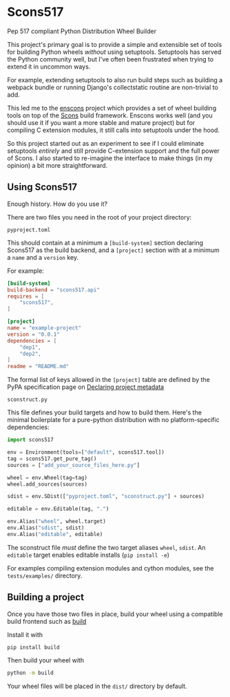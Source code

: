# Scons517

Pep 517 compliant Python Distribution Wheel Builder

This project's primary goal is to provide a simple and extensible set of tools for building
Python wheels *without* using setuptools. Setuptools has served the Python community well,
but I've often been frustrated when trying to extend it in uncommon ways.

For example, extending setuptools to also run build steps such as building a webpack bundle or
running Django's collectstatic routine are non-trivial to add.

This led me to the [enscons](https://github.com/dholth/enscons) project which provides a
set of wheel building tools on top of the [Scons](https://scons.org/) build framework.
Enscons works well (and you should use it if you want a more stable and mature project) but
for compiling C extension modules, it still calls into setuptools under the hood.

So this project started out as an experiment to see if I could eliminate setuptools *entirely*
and still provide C-extension support and the full power of Scons. I also started to re-imagine
the interface to make things (in my opinion) a bit more straightforward.

## Using Scons517
Enough history. How do you use it?

There are two files you need in the root of your project directory:

``pyproject.toml``

This should contain at a minimum a ``[build-system]`` section declaring Scons517 as the build
backend, and a ``[project]`` section with at a minimum a ``name`` and a ``version`` key.

For example:
```toml
[build-system]
build-backend = "scons517.api"
requires = [
    "scons517",
]

[project]
name = "example-project"
version = "0.0.1"
dependencies = [
    "dep1",
    "dep2",
]
readme = "README.md"
```
The formal list of keys allowed in the ``[project]`` table are defined by the PyPA specification
page on [Declaring project metadata](https://packaging.python.org/en/latest/specifications/declaring-project-metadata/)

``sconstruct.py``

This file defines your build targets and how to build them. Here's the minimal boilerplate for a 
pure-python distribution with no platform-specific dependencies:

```python
import scons517

env = Environment(tools=["default", scons517.tool])
tag = scons517.get_pure_tag()
sources = ["add_your_source_files_here.py"]

wheel = env.Wheel(tag=tag)
wheel.add_sources(sources)

sdist = env.SDist(["pyproject.toml", "sconstruct.py"] + sources)

editable = env.Editable(tag, ".")

env.Alias("wheel", wheel.target)
env.Alias("sdist", sdist)
env.Alias("editable", editable)

```
The sconstruct file *must* define the two target aliases ``wheel``, ``sdist``.
An ``editable`` target enables editable installs (``pip install -e``)

For examples compiling extension modules and cython modules, see the `tests/examples/` directory.

## Building a project

Once you have those two files in place, build your wheel using a compatible build frontend
such as [build](https://pypa-build.readthedocs.io/en/stable/index.html)

Install it with
```bash
pip install build
```

Then build your wheel with
```bash
python -m build
```

Your wheel files will be placed in the `dist/` directory by default.
